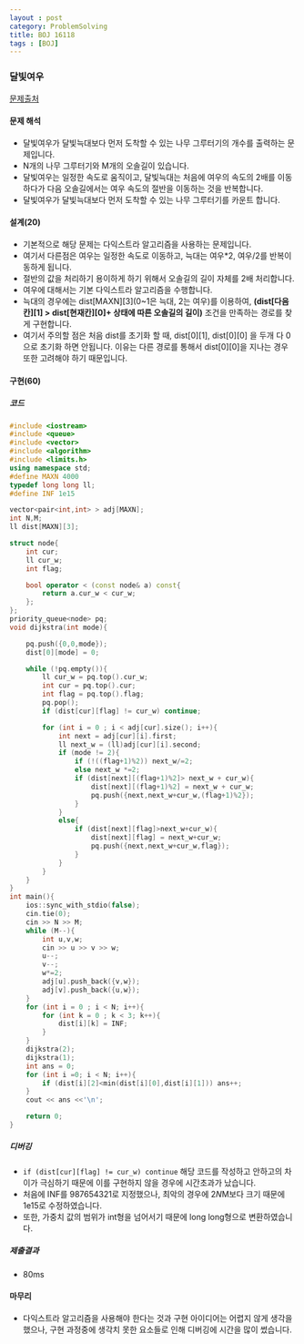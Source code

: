 ```yaml
---
layout : post
category: ProblemSolving
title: BOJ 16118
tags : [BOJ]
---
```

### 달빛여우

[문제출처](https://www.acmicpc.net/problem/16118)

#### 문제 해석

- 달빛여우가 달빛늑대보다 먼저 도착할 수 있는 나무 그루터기의 개수를 출력하는 문제입니다.
- N개의 나무 그루터기와 M개의 오솔길이 있습니다.
- 달빛여우는 일정한 속도로 움직이고, 달빛늑대는 처음에 여우의 속도의 2배를 이동하다가 다음 오솔길에서는 여우 속도의 절반을 이동하는 것을 반복합니다.
- 달빛여우가 달빛늑대보다 먼저 도착할 수 있는 나무 그루터기를 카운트 합니다.

#### 설계(20)

- 기본적으로 해당 문제는 다익스트라 알고리즘을 사용하는 문제입니다.
- 여기서 다른점은 여우는 일정한 속도로 이동하고, 늑대는 여우*2, 여우/2를 반복이동하게 됩니다.
- 절반의 값을 처리하기 용이하게 하기 위해서 오솔길의 길이 자체를 2배 처리합니다.
- 여우에 대해서는 기본 다익스트라 알고리즘을 수행합니다.
- 늑대의 경우에는 dist[MAXN][3](0~1은 늑대, 2는 여우)를 이용하여, **(dist[다음칸][1] > dist[현재칸][0]+ 상태에 따른 오솔길의 길이)** 조건을 만족하는 경로를 찾게 구현합니다.
- 여기서 주의할 점은 처음 dist를 초기화 할 때, dist[0][1], dist[0][0] 을 두개 다 0으로 초기화 하면 안됩니다. 이유는 다른 경로를 통해서 dist[0][0]을 지나는 경우 또한 고려해야 하기 때문입니다.

#### 구현(60)

##### 코드

```cpp
#include <iostream>
#include <queue>
#include <vector>
#include <algorithm>
#include <limits.h>
using namespace std;
#define MAXN 4000
typedef long long ll;
#define INF 1e15

vector<pair<int,int> > adj[MAXN];
int N,M;
ll dist[MAXN][3];

struct node{
    int cur;
    ll cur_w;
    int flag;

    bool operator < (const node& a) const{
        return a.cur_w < cur_w;
    };
};
priority_queue<node> pq;
void dijkstra(int mode){

    pq.push({0,0,mode});
    dist[0][mode] = 0;

    while (!pq.empty()){
        ll cur_w = pq.top().cur_w;
        int cur = pq.top().cur;
        int flag = pq.top().flag;
        pq.pop();
        if (dist[cur][flag] != cur_w) continue;

        for (int i = 0 ; i < adj[cur].size(); i++){
            int next = adj[cur][i].first;
            ll next_w = (ll)adj[cur][i].second;
            if (mode != 2){
                if (!((flag+1)%2)) next_w/=2;
                else next_w *=2;
                if (dist[next][(flag+1)%2]> next_w + cur_w){
                    dist[next][(flag+1)%2] = next_w + cur_w;
                    pq.push({next,next_w+cur_w,(flag+1)%2});
                }
            }
            else{
                if (dist[next][flag]>next_w+cur_w){
                    dist[next][flag] = next_w+cur_w;
                    pq.push({next,next_w+cur_w,flag});
                }
            }
        }
    }
}
int main(){
    ios::sync_with_stdio(false);
    cin.tie(0);
    cin >> N >> M;
    while (M--){
        int u,v,w;
        cin >> u >> v >> w;
        u--;
        v--;
        w*=2;
        adj[u].push_back({v,w});
        adj[v].push_back({u,w});
    }
    for (int i = 0 ; i < N; i++){
        for (int k = 0 ; k < 3; k++){
            dist[i][k] = INF;
        }
    }
    dijkstra(2);
    dijkstra(1);
    int ans = 0;
    for (int i =0; i < N; i++){
        if (dist[i][2]<min(dist[i][0],dist[i][1])) ans++;
    }
    cout << ans <<'\n';

    return 0;
}
```

##### 디버깅

- ```if (dist[cur][flag] != cur_w) continue``` 해당 코드를 작성하고 안하고의 차이가 극심하기 때문에 이를 구현하지 않을 경우에 시간초과가 났습니다.
- 처음에 INF를 987654321로 지정했으나, 최악의 경우에 2*N*M보다 크기 때문에 1e15로 수정하였습니다.
- 또한, 가중치 값의 범위가 int형을 넘어서기 때문에 long long형으로 변환하였습니다.

##### 제출결과

- 80ms

#### 마무리

- 다익스트라 알고리즘을 사용해야 한다는 것과 구현 아이디어는 어렵지 않게 생각을 했으나, 구현 과정중에 생각치 못한 요소들로 인해 디버깅에 시간을 많이 썼습니다.
